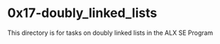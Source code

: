 # 0x17-doubly_linked_lists
This directory is for tasks on doubly linked lists in the ALX SE Program

